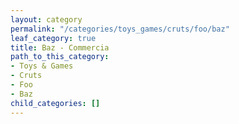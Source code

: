 ```yaml
---
layout: category
permalink: "/categories/toys_games/cruts/foo/baz"
leaf_category: true
title: Baz - Commercia
path_to_this_category:
- Toys & Games
- Cruts
- Foo
- Baz
child_categories: []
---
```

